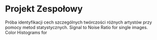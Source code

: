 # Projekt Zespołowy
Próba identyfikacji cech szczególnych twórczości różnych artystów przy pomocy metod statystycznych.
Signal to Noise Ratio for single images.
Color Histograms for 
